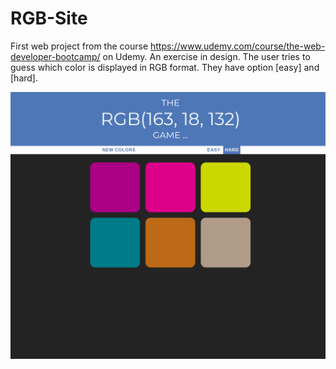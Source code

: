 # RGB-Site


First web project from the course https://www.udemy.com/course/the-web-developer-bootcamp/ on Udemy.
An exercise in design. The user tries to guess which color is displayed in RGB format. They have option [easy] and [hard]. 

![](site_sample.png)
